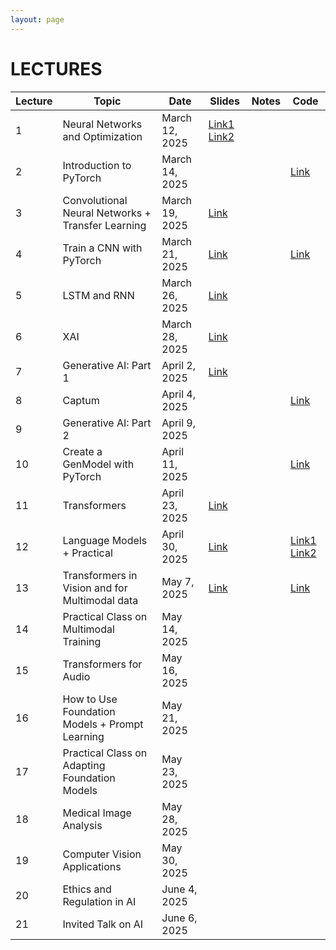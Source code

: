 ```yaml
---
layout: page
---
```


# LECTURES

| Lecture | Topic                                               | Date                | Slides | Notes | Code |
|---------|-----------------------------------------------------|---------------------|--------|-------|------|
| 1       | Neural Networks and Optimization                    | March 12, 2025      | [Link1](https://studentiunict-my.sharepoint.com/:b:/g/personal/giovanni_bellitto_unict_it/Ef2gv9_0pM5JkRFcBhSYpB0Bko4KsRXwqscFulKnuW_RVg?e=IjGe6j)   [Link2](https://studentiunict-my.sharepoint.com/:b:/g/personal/giovanni_bellitto_unict_it/EUkYuxolkr9Aj5ubvNSGWYEBlupyj7J8gEcf8oO0MtamdQ?e=4PhnH4)      |       |      |
| 2       | Introduction to PyTorch                             | March 14, 2025      |        |       | [Link](https://colab.research.google.com/drive/1ecq83uyPRhHjVyX7RgRdGXHJqzWDe2nT?usp=sharing)      |
| 3       | Convolutional Neural Networks + Transfer Learning   | March 19, 2025      | [Link](https://studentiunict-my.sharepoint.com/:b:/g/personal/giovanni_bellitto_unict_it/EVW1HXRmEYREnt9hskQRiggBp6JFujIyXlQuZtOct8RzYQ?e=3Mdfbi)      |       |      |
| 4       | Train a CNN with PyTorch                            | March 21, 2025      | [Link](https://studentiunict-my.sharepoint.com/:b:/g/personal/giovanni_bellitto_unict_it/EeRAa4A1qG9Djv6G9ridmoMBYqaUsSC0wPsCoRcUOg4EEA?e=YUI3hU)      |       | [Link](https://colab.research.google.com/drive/19BJgLckiRfuNWhlAyWOq2Fc_6q93Mq7J?usp=sharing) |
| 5       | LSTM and RNN                                        | March 26, 2025      | [Link](https://studentiunict-my.sharepoint.com/:b:/g/personal/giovanni_bellitto_unict_it/EQIeLAu7sR1NjolqngIWy5QBOHLNVNAunc2qG6FtUPDbrQ?e=RkRjsk)      |       |      |
| 6       | XAI                                                 | March 28, 2025      | [Link](https://studentiunict-my.sharepoint.com/:b:/g/personal/concetto_spampinato_unict_it/ESsgxCgYO2xJozDjf52NkKcBAYcyo1Bat4fyAafyWREo7A?e=kofMxs)    |       |      |
| 7       |  Generative AI: Part 1                              | April 2, 2025       | [Link](https://studentiunict-my.sharepoint.com/:b:/g/personal/concetto_spampinato_unict_it/EZwuPVLSBFZOmf_oiNp-IAsBbnC--Fw66px8h67Ujo-LkQ?e=VSJh8A)    |       |      |
| 8       |  Captum                                             | April 4, 2025       |        |       | [Link](https://colab.research.google.com/drive/1fHocvsKAmubLcs9_DEGWP11Xo9cc7Vbq?usp=sharing)     |
| 9       | Generative AI: Part 2                               | April 9, 2025       |        |       |      |
| 10      | Create a GenModel with PyTorch                      | April 11, 2025      |        |       | [Link](https://colab.research.google.com/drive/1zHhVdxF8Evtl1Hy7kbZKRdk5gsEmg1au?usp=sharing)     |
| 11      | Transformers                                        | April 23, 2025      | [Link](https://studentiunict-my.sharepoint.com/:b:/g/personal/giovanni_bellitto_unict_it/ESwGuDB_8tFPma5qbWuq1qoBKs4i9F7EPbhcT6qZVjATCA?e=mWEATa)      |       |      |
| 12      | Language Models + Practical                         | April 30, 2025      | [Link](https://studentiunict-my.sharepoint.com/:b:/g/personal/giovanni_bellitto_unict_it/ERm75MkeT29LmwWlRSeTYbgBcbyQXs_xuRkYmXns_h8DVw?e=arDo7y)      |       | [Link1](https://drive.google.com/file/d/11OtCYdXcP0Q8CJKqABK4xzXM76lHt34X/view?usp=sharing) [Link2](https://drive.google.com/file/d/1lofn_scoIRmUTH6dHVVB8N25YfcRKrL4/view?usp=sharing)     |
| 13      | Transformers in Vision and for Multimodal data      | May 7, 2025         | [Link](https://studentiunict-my.sharepoint.com/:b:/g/personal/giovanni_bellitto_unict_it/EWovHCDyvV5Kl1-HUmIrd6sBJK1QH9UNleA0a9LbibyBEw?e=N2Ryrt)       |       | [Link](https://drive.google.com/file/d/14QChMkjknCWGFIvbPuNb-FKgP1giMd5Q/view?usp=sharing)     |
| 14      | Practical Class on Multimodal Training              | May 14, 2025        |        |       |      |
| 15      | Transformers for Audio                              | May 16, 2025        |        |       |      |
| 16      | How to Use Foundation Models + Prompt Learning      | May 21, 2025        |        |       |      |
| 17      | Practical Class on Adapting Foundation Models       | May 23, 2025        |        |       |      |
| 18      | Medical Image Analysis                              | May 28, 2025        |        |       |      |
| 19      | Computer Vision Applications                        | May 30, 2025        |        |       |      |
| 20      | Ethics and Regulation in AI                         | June 4, 2025        |        |       |      |
| 21      | Invited Talk on AI                                  | June 6, 2025        |        |       |      |
